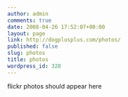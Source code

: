 ```yaml
---
author: admin
comments: true
date: 2008-04-26 17:52:07+00:00
layout: page
link: http://dogplusplus.com/photos/
published: false
slug: photos
title: photos
wordpress_id: 328
---
```


flickr photos should appear here
